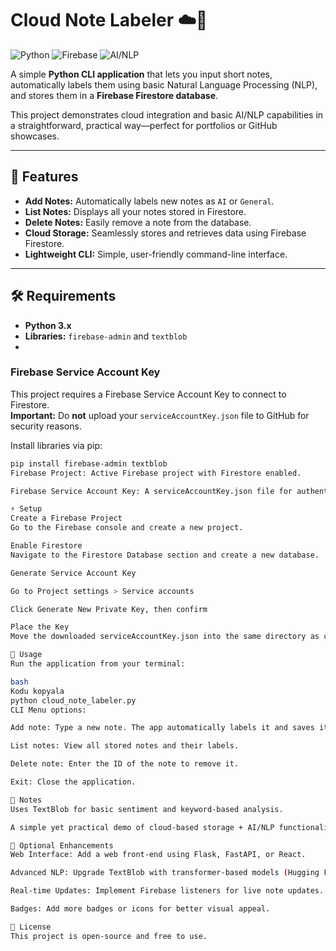 # Cloud Note Labeler ☁️📝

![Python](https://img.shields.io/badge/Python-3.x-blue?logo=python&logoColor=white)
![Firebase](https://img.shields.io/badge/Firebase-Firestore-orange?logo=firebase&logoColor=white)
![AI/NLP](https://img.shields.io/badge/AI-NLP-lightgrey?logo=googleai&logoColor=white)

A simple **Python CLI application** that lets you input short notes, automatically labels them using basic Natural Language Processing (NLP), and stores them in a **Firebase Firestore database**.  

This project demonstrates cloud integration and basic AI/NLP capabilities in a straightforward, practical way—perfect for portfolios or GitHub showcases.

---

## 🚀 Features

- **Add Notes:** Automatically labels new notes as `AI` or `General`.  
- **List Notes:** Displays all your notes stored in Firestore.  
- **Delete Notes:** Easily remove a note from the database.  
- **Cloud Storage:** Seamlessly stores and retrieves data using Firebase Firestore.  
- **Lightweight CLI:** Simple, user-friendly command-line interface.  

---

## 🛠️ Requirements

- **Python 3.x**  
- **Libraries:** `firebase-admin` and `textblob`
- 
### Firebase Service Account Key

This project requires a Firebase Service Account Key to connect to Firestore.  
**Important:** Do **not** upload your `serviceAccountKey.json` file to GitHub for security reasons.

Install libraries via pip:

```bash
pip install firebase-admin textblob
Firebase Project: Active Firebase project with Firestore enabled.

Firebase Service Account Key: A serviceAccountKey.json file for authentication.

⚡ Setup
Create a Firebase Project
Go to the Firebase console and create a new project.

Enable Firestore
Navigate to the Firestore Database section and create a new database.

Generate Service Account Key

Go to Project settings > Service accounts

Click Generate New Private Key, then confirm

Place the Key
Move the downloaded serviceAccountKey.json into the same directory as cloud_note_labeler.py.

🎯 Usage
Run the application from your terminal:

bash
Kodu kopyala
python cloud_note_labeler.py
CLI Menu options:

Add note: Type a new note. The app automatically labels it and saves it to Firestore.

List notes: View all stored notes and their labels.

Delete note: Enter the ID of the note to remove it.

Exit: Close the application.

📝 Notes
Uses TextBlob for basic sentiment and keyword-based analysis.

A simple yet practical demo of cloud-based storage + AI/NLP functionality.

🌟 Optional Enhancements
Web Interface: Add a web front-end using Flask, FastAPI, or React.

Advanced NLP: Upgrade TextBlob with transformer-based models (Hugging Face) for nuanced labeling.

Real-time Updates: Implement Firebase listeners for live note updates.

Badges: Add more badges or icons for better visual appeal.

📂 License
This project is open-source and free to use.
